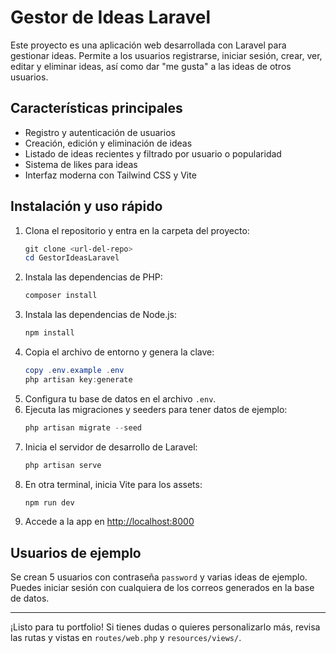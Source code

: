 # Gestor de Ideas Laravel

Este proyecto es una aplicación web desarrollada con Laravel para gestionar ideas. Permite a los usuarios registrarse, iniciar sesión, crear, ver, editar y eliminar ideas, así como dar "me gusta" a las ideas de otros usuarios.

## Características principales
- Registro y autenticación de usuarios
- Creación, edición y eliminación de ideas
- Listado de ideas recientes y filtrado por usuario o popularidad
- Sistema de likes para ideas
- Interfaz moderna con Tailwind CSS y Vite

## Instalación y uso rápido

1. Clona el repositorio y entra en la carpeta del proyecto:
   ```powershell
   git clone <url-del-repo>
   cd GestorIdeasLaravel
   ```
2. Instala las dependencias de PHP:
   ```powershell
   composer install
   ```
3. Instala las dependencias de Node.js:
   ```powershell
   npm install
   ```
4. Copia el archivo de entorno y genera la clave:
   ```powershell
   copy .env.example .env
   php artisan key:generate
   ```
5. Configura tu base de datos en el archivo `.env`.
6. Ejecuta las migraciones y seeders para tener datos de ejemplo:
   ```powershell
   php artisan migrate --seed
   ```
7. Inicia el servidor de desarrollo de Laravel:
   ```powershell
   php artisan serve
   ```
8. En otra terminal, inicia Vite para los assets:
   ```powershell
   npm run dev
   ```
9. Accede a la app en [http://localhost:8000](http://localhost:8000)

## Usuarios de ejemplo
Se crean 5 usuarios con contraseña `password` y varias ideas de ejemplo. Puedes iniciar sesión con cualquiera de los correos generados en la base de datos.

---

¡Listo para tu portfolio! Si tienes dudas o quieres personalizarlo más, revisa las rutas y vistas en `routes/web.php` y `resources/views/`.
